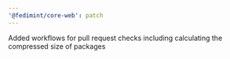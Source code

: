 ```yaml
---
'@fedimint/core-web': patch
---
```


Added workflows for pull request checks including calculating the compressed size of packages
